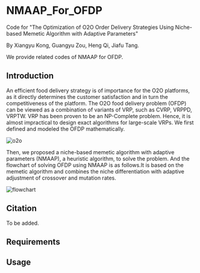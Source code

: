 # NMAAP_For_OFDP
Code for "The Optimization of O2O Order Delivery Strategies Using Niche-based Memetic Algorithm with Adaptive Parameters"

By Xiangyu Kong, Guangyu Zou, Heng Qi, Jiafu Tang.

We provide related codes of NMAAP for OFDP.

## Introduction
An efficient food delivery strategy is of importance for the O2O platforms, as it directly determines the customer satisfaction and in turn the competitiveness of the platform. The O2O food delivery problem (OFDP) can be viewed as a combination of variants of VRP, such as CVRP, VRPPD, VRPTW. VRP has been proven to be an NP-Complete problem. Hence, it is almost impractical to design exact algorithms for large-scale VRPs. We first defined and modeled the OFDP mathematically.

![o2o](https://user-images.githubusercontent.com/30373236/156862329-6bdfad89-191e-44f3-8e82-611b6852f65e.png=200*200)

Then, we proposed a niche-based memetic algorithm with adaptive parameters (NMAAP), a heuristic algorithm, to solve the problem. And the flowchart of solving OFDP using NMAAP is as follows.It is based on the memetic algorithm and combines the niche differentiation with adaptive adjustment of crossover and mutation rates.

![flowchart](https://user-images.githubusercontent.com/30373236/156862383-70c49382-973f-4e7c-be03-5be18f98aa67.png=200*200)






## Citation
To be added.

## Requirements

## Usage
